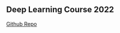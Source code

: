 ## Deep Learning Course 2022

[Github Repo](https://github.com/intsystems/Deep-Learning-Course-2022)
